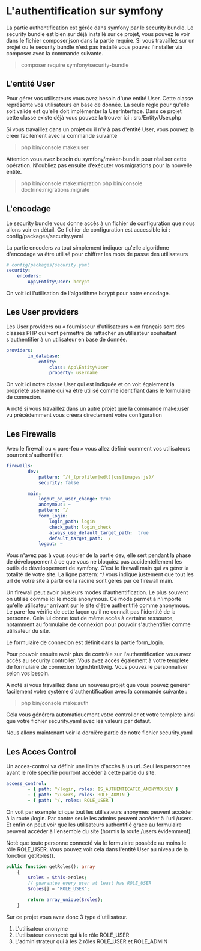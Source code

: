 # L'authentification sur symfony

La partie authentification est gérée dans symfony par le security bundle. Le security bundle est bien sur déjà installé sur ce projet, vous pouvez le voir dans le fichier composer.json dans la partie require. Si vous travaillez sur un projet ou le security bundle n'est pas installé vous pouvez l'installer via composer avec la commande suivante.

> composer require symfony/security-bundle


## L'entité User

Pour gérer vos utilisateurs vous avez besoin d'une entité User. Cette classe représente vos utilisateurs en base de donnée. La seule règle pour qu'elle soit valide est qu'elle doit implémenter la UserInterface. Dans ce projet cette classe existe déjà vous pouvez la trouver ici : src/Entity/User.php

Si vous travaillez dans un projet ou il n'y à pas d'entité User, vous pouvez la créer facilement avec la commande suivante

> php bin/console make:user

Attention vous avez besoin du symfony/maker-bundle pour réaliser cette opération. N'oubliez pas ensuite d’exécuter vos migrations pour la nouvelle entité.

> php bin/console make:migration 
> php bin/console doctrine:migrations:migrate

## L'encodage

Le security bundle vous donne accès à un fichier de configuration que nous allons voir en détail. Ce  fichier de configuration est accessible ici : config/packages/security.yaml

La partie encoders va tout simplement indiquer qu'elle algorithme d'encodage va être utilisé pour chiffrer les mots de passe des utilisateurs

```yaml
# config/packages/security.yaml
security:
    encoders:
        App\Entity\User: bcrypt
``` 

On voit ici l'utilisation de l'algorithme bcrypt pour notre encodage.

## Les User providers

Les User providers ou « fournisseur d'utilisateurs » en français sont des classes PHP qui vont permettre de rattacher un utilisateur souhaitant s'authentifier à un utilisateur en base de donnée.

```yaml
providers:
        in_database: 
            entity:
                class: App\Entity\User
                property: username
``` 

On voit ici notre classe User qui est indiquée et on voit également la propriété username qui va être utilisé comme identifiant dans le formulaire de connexion.
 
A noté si vous travaillez dans un autre projet que la commande make:user vu précédemment vous créera directement votre configuration

## Les Firewalls

Avec le firewall ou « pare-feu » vous allez définir comment vos utilisateurs pourront s'authentifier.

```yaml
firewalls:
        dev:
            pattern: ^/(_(profiler|wdt)|css|images|js)/
            security: false

        main:
            logout_on_user_change: true
            anonymous: ~
            pattern: ^/
            form_login:
                login_path: login
                check_path: login_check
                always_use_default_target_path:  true
                default_target_path:  /
            logout: ~
``` 

Vous n'avez pas à vous soucier de la partie dev, elle sert pendant la phase de développement à ce que vous ne bloquiez pas accidentellement les outils de développement de symfony. C'est le firewall main qui va gérer la totalité de votre site. La ligne pattern: ^/ vous indique justement que tout les url de votre site à partir de la racine sont gérés par ce firewall main.

Un firewall peut avoir plusieurs modes d'authentification. Le plus souvent on utilise comme ici le mode anonymous. Ce mode permet à n'importe qu'elle utilisateur arrivant sur le site d'être authentifié comme anonymous. Le pare-feu vérifie de cette façon qu'il ne connaît pas l'identité de la personne. Cela lui donne tout de même accès à certaine ressource, notamment au formulaire de connexion pour pouvoir s'authentifier comme utilisateur du site.

Le formulaire de connexion est définit dans la partie form_login.

Pour pouvoir ensuite avoir plus de contrôle sur l'authentification vous avez accès au security controller. Vous avez accès également à votre templete de formulaire de connexion login.html.twig. Vous pouvez le personnaliser selon vos besoin.

A noté si vous travaillez dans un nouveau projet que vous pouvez générer facilement votre système d'authentification avec la commande suivante :

> php bin/console make:auth

Cela vous générera automatiquement votre controller et votre templete ainsi que votre fichier security.yaml avec les valeurs par défaut.

Nous allons maintenant voir la dernière partie de notre fichier security.yaml

## Les Acces Control

Un acces-control va définir une limite d'accès à un url. Seul les personnes ayant le rôle spécifié pourront accéder à cette partie du site.

```yaml
access_control:
        - { path: ^/login, roles: IS_AUTHENTICATED_ANONYMOUSLY }
        - { path: ^/users, roles: ROLE_ADMIN }
        - { path: ^/, roles: ROLE_USER }

``` 

On voit par exemple ici que tout les utilisateurs anonymes peuvent accéder à la route /login. Par contre seule les admins peuvent accéder à l'url /users. Et enfin on peut voir que les utilisateurs authentifié grace au formulaire peuvent accéder à l'ensemble du site (hormis la route /users évidemment).

Noté que toute personne connecté via le formulaire posséde au moins le rôle ROLE_USER. Vous pouvez voir cela dans l'entité User au niveau de la fonction getRoles().

```php
public function getRoles(): array
    {
        $roles = $this->roles;
        // guarantee every user at least has ROLE_USER
        $roles[] = 'ROLE_USER';

        return array_unique($roles);
    }
```

Sur ce projet vous avez donc 3 type d'utilisateur.

1. L'utilisateur anonyme
2. L'utilisateur connecté qui à le rôle ROLE_USER
3. L'administrateur qui à les 2 rôles ROLE_USER et ROLE_ADMIN

